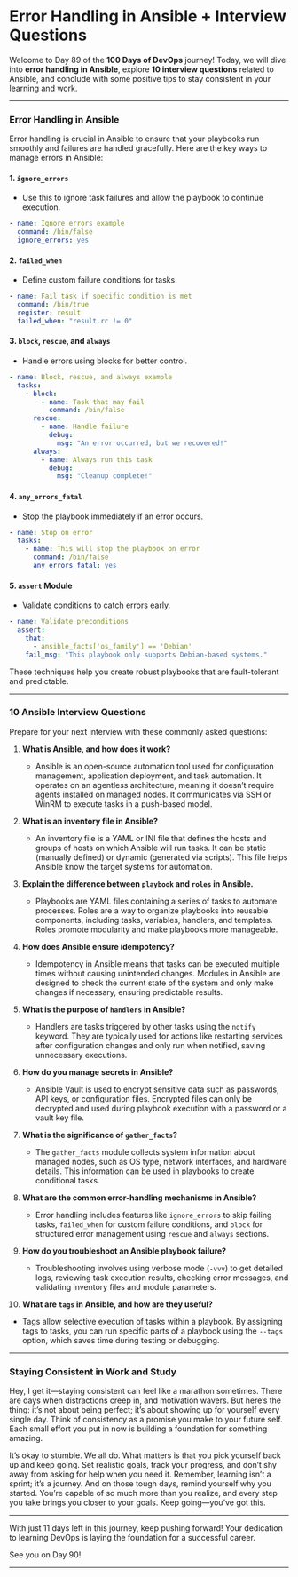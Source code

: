 # Error Handling in Ansible + Interview Questions

Welcome to Day 89 of the **100 Days of DevOps** journey! Today, we will dive into **error handling in Ansible**, explore **10 interview questions** related to Ansible, and conclude with some positive tips to stay consistent in your learning and work.

----------

### Error Handling in Ansible

Error handling is crucial in Ansible to ensure that your playbooks run smoothly and failures are handled gracefully. Here are the key ways to manage errors in Ansible:

#### 1. **`ignore_errors`**

-   Use this to ignore task failures and allow the playbook to continue execution.

```yaml
- name: Ignore errors example
  command: /bin/false
  ignore_errors: yes

```

#### 2. **`failed_when`**

-   Define custom failure conditions for tasks.

```yaml
- name: Fail task if specific condition is met
  command: /bin/true
  register: result
  failed_when: "result.rc != 0"

```

#### 3. **`block`, `rescue`, and `always`**

-   Handle errors using blocks for better control.

```yaml
- name: Block, rescue, and always example
  tasks:
    - block:
        - name: Task that may fail
          command: /bin/false
      rescue:
        - name: Handle failure
          debug:
            msg: "An error occurred, but we recovered!"
      always:
        - name: Always run this task
          debug:
            msg: "Cleanup complete!"

```

#### 4. **`any_errors_fatal`**

-   Stop the playbook immediately if an error occurs.

```yaml
- name: Stop on error
  tasks:
    - name: This will stop the playbook on error
      command: /bin/false
      any_errors_fatal: yes

```

#### 5. **`assert` Module**

-   Validate conditions to catch errors early.

```yaml
- name: Validate preconditions
  assert:
    that:
      - ansible_facts['os_family'] == 'Debian'
    fail_msg: "This playbook only supports Debian-based systems."

```

These techniques help you create robust playbooks that are fault-tolerant and predictable.

----------

### 10 Ansible Interview Questions

Prepare for your next interview with these commonly asked questions:

1.  **What is Ansible, and how does it work?**
    
    -   Ansible is an open-source automation tool used for configuration management, application deployment, and task automation. It operates on an agentless architecture, meaning it doesn’t require agents installed on managed nodes. It communicates via SSH or WinRM to execute tasks in a push-based model.
2.  **What is an inventory file in Ansible?**
    
    -   An inventory file is a YAML or INI file that defines the hosts and groups of hosts on which Ansible will run tasks. It can be static (manually defined) or dynamic (generated via scripts). This file helps Ansible know the target systems for automation.
3.  **Explain the difference between `playbook` and `roles` in Ansible.**
    
    -   Playbooks are YAML files containing a series of tasks to automate processes. Roles are a way to organize playbooks into reusable components, including tasks, variables, handlers, and templates. Roles promote modularity and make playbooks more manageable.
4.  **How does Ansible ensure idempotency?**
    
    -   Idempotency in Ansible means that tasks can be executed multiple times without causing unintended changes. Modules in Ansible are designed to check the current state of the system and only make changes if necessary, ensuring predictable results.
5.  **What is the purpose of `handlers` in Ansible?**
    
    -   Handlers are tasks triggered by other tasks using the `notify` keyword. They are typically used for actions like restarting services after configuration changes and only run when notified, saving unnecessary executions.
6.  **How do you manage secrets in Ansible?**
    
    -   Ansible Vault is used to encrypt sensitive data such as passwords, API keys, or configuration files. Encrypted files can only be decrypted and used during playbook execution with a password or a vault key file.
7.  **What is the significance of `gather_facts`?**
    
    -   The `gather_facts` module collects system information about managed nodes, such as OS type, network interfaces, and hardware details. This information can be used in playbooks to create conditional tasks.
8.  **What are the common error-handling mechanisms in Ansible?**
    
    -   Error handling includes features like `ignore_errors` to skip failing tasks, `failed_when` for custom failure conditions, and `block` for structured error management using `rescue` and `always` sections.
9.  **How do you troubleshoot an Ansible playbook failure?**
    
    -   Troubleshooting involves using verbose mode (`-vvv`) to get detailed logs, reviewing task execution results, checking error messages, and validating inventory files and module parameters.
10.  **What are `tags` in Ansible, and how are they useful?**
    

-   Tags allow selective execution of tasks within a playbook. By assigning tags to tasks, you can run specific parts of a playbook using the `--tags` option, which saves time during testing or debugging.

----------

### Staying Consistent in Work and Study

Hey, I get it—staying consistent can feel like a marathon sometimes. There are days when distractions creep in, and motivation wavers. But here’s the thing: it’s not about being perfect; it’s about showing up for yourself every single day. Think of consistency as a promise you make to your future self. Each small effort you put in now is building a foundation for something amazing.

It’s okay to stumble. We all do. What matters is that you pick yourself back up and keep going. Set realistic goals, track your progress, and don’t shy away from asking for help when you need it. Remember, learning isn’t a sprint; it’s a journey. And on those tough days, remind yourself why you started. You’re capable of so much more than you realize, and every step you take brings you closer to your goals. Keep going—you’ve got this.

----------

With just 11 days left in this journey, keep pushing forward! Your dedication to learning DevOps is laying the foundation for a successful career.

See you on Day 90!

----------

